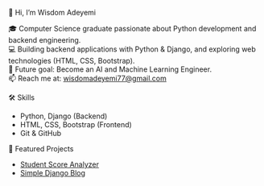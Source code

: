 👋 Hi, I’m Wisdom Adeyemi

🎓 Computer Science graduate passionate about Python development and backend engineering.  
💻 Building backend applications with Python & Django, and exploring web technologies (HTML, CSS, Bootstrap).  
🚀 Future goal: Become an AI and Machine Learning Engineer.  
📫 Reach me at: wisdomadeyemi77@gmail.com

🛠️ Skills
- Python, Django (Backend)
- HTML, CSS, Bootstrap (Frontend)
- Git & GitHub

📂 Featured Projects
- [Student Score Analyzer](https://github.com/WisdomAdeyemi/student-score-analyzer)
- [Simple Django Blog](https://github.com/WisdomAdeyemi/simple-django-blog)

